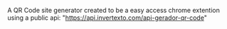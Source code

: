 A QR Code site generator created to be a easy access chrome extention using a public api: "https://api.invertexto.com/api-gerador-qr-code"
